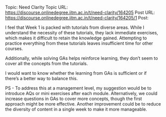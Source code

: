 Topic: Need Clarity
Topic URL: https://discourse.onlinedegree.iitm.ac.in/t/need-clarity/164205
Post URL: https://discourse.onlinedegree.iitm.ac.in/t/need-clarity/164205/1
Post: <p>I feel that Week 1 is packed with tutorials from diverse areas. While I understand the necessity of these tutorials, they lack immediate exercises, which makes it difficult to retain the knowledge gained. Attempting to practice everything from these tutorials leaves insufficient time for other courses.</p>
<p>Additionally, while solving GAs helps reinforce learning, they don’t seem to cover all the concepts from the tutorials.</p>
<p>I would want to know whether the learning from GAs is sufficient or if there’s a better way to balance this.</p>
<p>PS - To address this at a management level, my suggestion would be to introduce AQs  or  mini exercises after each module. Alternatively, we could increase questions in GAs to cover more concepts, though the first approach might be more effective. Another improvement could be to reduce the diversity of content in a single week to make it more manageable.</p>
